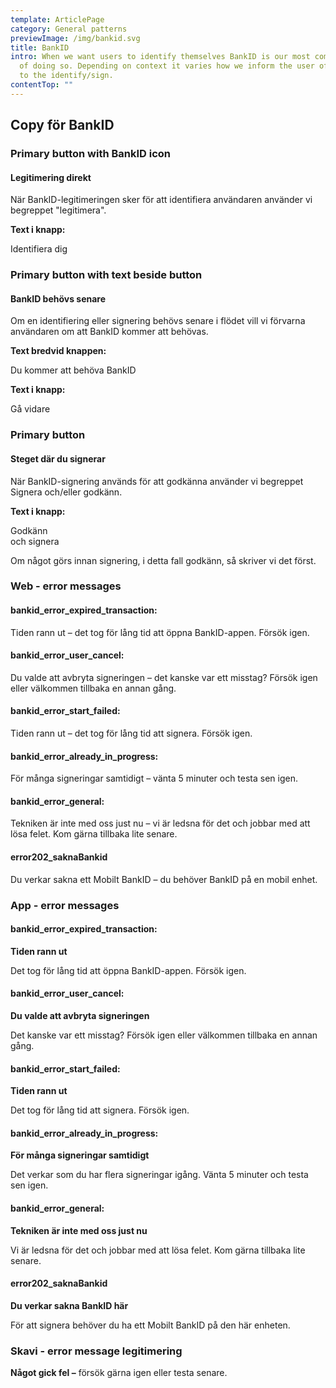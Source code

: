 ```yaml
---
template: ArticlePage
category: General patterns
previewImage: /img/bankid.svg
title: BankID
intro: When we want users to identify themselves BankID is our most common way
  of doing so. Depending on context it varies how we inform the user of the need
  to the identify/sign.
contentTop: ""
---
```

## Copy för BankID

### Primary button with BankID icon

#### Legitimering direkt

När BankID-legitimeringen sker för att identifiera användaren använder vi begreppet "legitimera".

**Text i knapp:**

Identifiera dig

### Primary button with text beside button

#### BankID behövs senare

Om en identifiering eller signering behövs senare i flödet vill vi förvarna användaren om att BankID kommer att behövas.

**Text bredvid knappen:**

Du kommer att behöva BankID

**Text i knapp:**

Gå vidare

### Primary button

#### Steget där du signerar

När BankID-signering används för att godkänna använder vi begreppet Signera och/eller godkänn.

**Text i knapp:**

Godkänn\
och signera

Om något görs innan signering, i detta fall godkänn, så skriver vi det först. 

### Web - error messages

#### bankid_error_expired_transaction:

Tiden rann ut – det tog för lång tid att öppna BankID-appen. Försök igen.

#### bankid_error_user_cancel:

Du valde att avbryta signeringen – det kanske var ett misstag? Försök igen eller välkommen tillbaka en annan gång.

#### bankid_error_start_failed:

Tiden rann ut – det tog för lång tid att signera. Försök igen.

#### bankid_error_already_in_progress:

För många signeringar samtidigt – vänta 5 minuter och testa sen igen.

#### bankid_error_general:

Tekniken är inte med oss just nu – vi är ledsna för det och jobbar med att lösa felet. Kom gärna tillbaka lite senare.

#### error202_saknaBankid

Du verkar sakna ett Mobilt BankID – du behöver BankID på en mobil enhet.

### App - error messages

#### bankid_error_expired_transaction:

**Tiden rann ut**

Det tog för lång tid att öppna BankID-appen. Försök igen.

#### bankid_error_user_cancel:

**Du valde att avbryta signeringen**

Det kanske var ett misstag? Försök igen eller välkommen tillbaka en annan gång.

#### bankid_error_start_failed:

**Tiden rann ut**

Det tog för lång tid att signera. Försök igen.

#### bankid_error_already_in_progress:

**För många signeringar samtidigt**

Det verkar som du har flera signeringar igång. Vänta 5 minuter och testa sen igen.

#### bankid_error_general:

**Tekniken är inte med oss just nu**

Vi är ledsna för det och jobbar med att lösa felet. Kom gärna tillbaka lite senare.

#### error202_saknaBankid

**Du verkar sakna BankID här**

För att signera behöver du ha ett Mobilt BankID på den här enheten.

### Skavi - error message legitimering

**Något gick fel –** försök gärna igen eller testa senare.